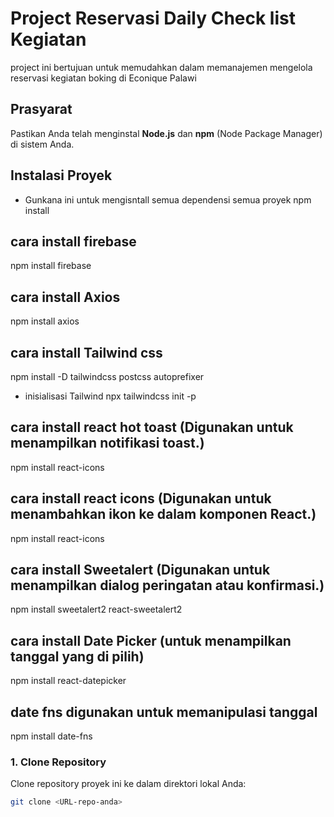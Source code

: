 # Project Reservasi Daily Check list Kegiatan
project ini bertujuan untuk memudahkan dalam memanajemen mengelola reservasi kegiatan boking di Econique Palawi


## Prasyarat
Pastikan Anda telah menginstal **Node.js** dan **npm** (Node Package Manager) di sistem Anda.

## Instalasi Proyek
- Gunkana ini untuk mengisntall semua dependensi semua proyek
npm install

## cara install firebase
npm install firebase

## cara install Axios
npm install axios

## cara install Tailwind css
npm install -D tailwindcss postcss autoprefixer

- inisialisasi Tailwind
npx tailwindcss init -p

## cara install react hot toast (Digunakan untuk menampilkan notifikasi toast.)
npm install react-icons

## cara install react icons (Digunakan untuk menambahkan ikon ke dalam komponen React.)
npm install react-icons

## cara install Sweetalert (Digunakan untuk menampilkan dialog peringatan atau konfirmasi.)
npm install sweetalert2 react-sweetalert2

## cara install Date Picker (untuk menampilkan tanggal yang di pilih)
npm install react-datepicker

## date fns digunakan untuk memanipulasi tanggal
npm install date-fns



### 1. Clone Repository
Clone repository proyek ini ke dalam direktori lokal Anda:
```bash
git clone <URL-repo-anda>
